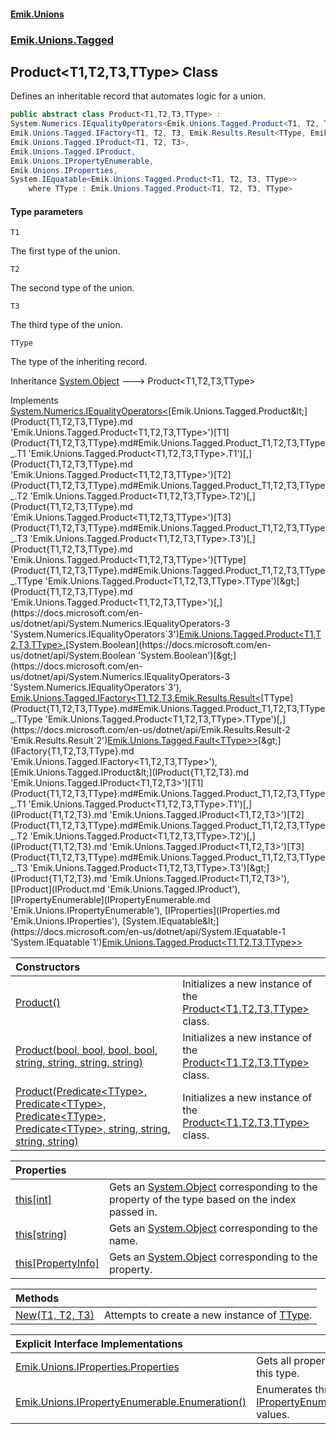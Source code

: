 #### [Emik.Unions](index.md 'index')
### [Emik.Unions.Tagged](Emik.Unions.Tagged.md 'Emik.Unions.Tagged')

## Product<T1,T2,T3,TType> Class

Defines an inheritable record that automates logic for a union.

```csharp
public abstract class Product<T1,T2,T3,TType> :
System.Numerics.IEqualityOperators<Emik.Unions.Tagged.Product<T1, T2, T3, TType>, Emik.Unions.Tagged.Product<T1, T2, T3, TType>, bool>,
Emik.Unions.Tagged.IFactory<T1, T2, T3, Emik.Results.Result<TType, Emik.Unions.Tagged.Fault<TType>>>,
Emik.Unions.Tagged.IProduct<T1, T2, T3>,
Emik.Unions.Tagged.IProduct,
Emik.Unions.IPropertyEnumerable,
Emik.Unions.IProperties,
System.IEquatable<Emik.Unions.Tagged.Product<T1, T2, T3, TType>>
    where TType : Emik.Unions.Tagged.Product<T1, T2, T3, TType>
```
#### Type parameters

<a name='Emik.Unions.Tagged.Product_T1,T2,T3,TType_.T1'></a>

`T1`

The first type of the union.

<a name='Emik.Unions.Tagged.Product_T1,T2,T3,TType_.T2'></a>

`T2`

The second type of the union.

<a name='Emik.Unions.Tagged.Product_T1,T2,T3,TType_.T3'></a>

`T3`

The third type of the union.

<a name='Emik.Unions.Tagged.Product_T1,T2,T3,TType_.TType'></a>

`TType`

The type of the inheriting record.

Inheritance [System.Object](https://docs.microsoft.com/en-us/dotnet/api/System.Object 'System.Object') &#129106; Product<T1,T2,T3,TType>

Implements [System.Numerics.IEqualityOperators&lt;](https://docs.microsoft.com/en-us/dotnet/api/System.Numerics.IEqualityOperators-3 'System.Numerics.IEqualityOperators`3')[Emik.Unions.Tagged.Product&lt;](Product{T1,T2,T3,TType}.md 'Emik.Unions.Tagged.Product<T1,T2,T3,TType>')[T1](Product{T1,T2,T3,TType}.md#Emik.Unions.Tagged.Product_T1,T2,T3,TType_.T1 'Emik.Unions.Tagged.Product<T1,T2,T3,TType>.T1')[,](Product{T1,T2,T3,TType}.md 'Emik.Unions.Tagged.Product<T1,T2,T3,TType>')[T2](Product{T1,T2,T3,TType}.md#Emik.Unions.Tagged.Product_T1,T2,T3,TType_.T2 'Emik.Unions.Tagged.Product<T1,T2,T3,TType>.T2')[,](Product{T1,T2,T3,TType}.md 'Emik.Unions.Tagged.Product<T1,T2,T3,TType>')[T3](Product{T1,T2,T3,TType}.md#Emik.Unions.Tagged.Product_T1,T2,T3,TType_.T3 'Emik.Unions.Tagged.Product<T1,T2,T3,TType>.T3')[,](Product{T1,T2,T3,TType}.md 'Emik.Unions.Tagged.Product<T1,T2,T3,TType>')[TType](Product{T1,T2,T3,TType}.md#Emik.Unions.Tagged.Product_T1,T2,T3,TType_.TType 'Emik.Unions.Tagged.Product<T1,T2,T3,TType>.TType')[&gt;](Product{T1,T2,T3,TType}.md 'Emik.Unions.Tagged.Product<T1,T2,T3,TType>')[,](https://docs.microsoft.com/en-us/dotnet/api/System.Numerics.IEqualityOperators-3 'System.Numerics.IEqualityOperators`3')[Emik.Unions.Tagged.Product&lt;](Product{T1,T2,T3,TType}.md 'Emik.Unions.Tagged.Product<T1,T2,T3,TType>')[T1](Product{T1,T2,T3,TType}.md#Emik.Unions.Tagged.Product_T1,T2,T3,TType_.T1 'Emik.Unions.Tagged.Product<T1,T2,T3,TType>.T1')[,](Product{T1,T2,T3,TType}.md 'Emik.Unions.Tagged.Product<T1,T2,T3,TType>')[T2](Product{T1,T2,T3,TType}.md#Emik.Unions.Tagged.Product_T1,T2,T3,TType_.T2 'Emik.Unions.Tagged.Product<T1,T2,T3,TType>.T2')[,](Product{T1,T2,T3,TType}.md 'Emik.Unions.Tagged.Product<T1,T2,T3,TType>')[T3](Product{T1,T2,T3,TType}.md#Emik.Unions.Tagged.Product_T1,T2,T3,TType_.T3 'Emik.Unions.Tagged.Product<T1,T2,T3,TType>.T3')[,](Product{T1,T2,T3,TType}.md 'Emik.Unions.Tagged.Product<T1,T2,T3,TType>')[TType](Product{T1,T2,T3,TType}.md#Emik.Unions.Tagged.Product_T1,T2,T3,TType_.TType 'Emik.Unions.Tagged.Product<T1,T2,T3,TType>.TType')[&gt;](Product{T1,T2,T3,TType}.md 'Emik.Unions.Tagged.Product<T1,T2,T3,TType>')[,](https://docs.microsoft.com/en-us/dotnet/api/System.Numerics.IEqualityOperators-3 'System.Numerics.IEqualityOperators`3')[System.Boolean](https://docs.microsoft.com/en-us/dotnet/api/System.Boolean 'System.Boolean')[&gt;](https://docs.microsoft.com/en-us/dotnet/api/System.Numerics.IEqualityOperators-3 'System.Numerics.IEqualityOperators`3'), [Emik.Unions.Tagged.IFactory&lt;](IFactory{T1,T2,T3,TType}.md 'Emik.Unions.Tagged.IFactory<T1,T2,T3,TType>')[T1](Product{T1,T2,T3,TType}.md#Emik.Unions.Tagged.Product_T1,T2,T3,TType_.T1 'Emik.Unions.Tagged.Product<T1,T2,T3,TType>.T1')[,](IFactory{T1,T2,T3,TType}.md 'Emik.Unions.Tagged.IFactory<T1,T2,T3,TType>')[T2](Product{T1,T2,T3,TType}.md#Emik.Unions.Tagged.Product_T1,T2,T3,TType_.T2 'Emik.Unions.Tagged.Product<T1,T2,T3,TType>.T2')[,](IFactory{T1,T2,T3,TType}.md 'Emik.Unions.Tagged.IFactory<T1,T2,T3,TType>')[T3](Product{T1,T2,T3,TType}.md#Emik.Unions.Tagged.Product_T1,T2,T3,TType_.T3 'Emik.Unions.Tagged.Product<T1,T2,T3,TType>.T3')[,](IFactory{T1,T2,T3,TType}.md 'Emik.Unions.Tagged.IFactory<T1,T2,T3,TType>')[Emik.Results.Result&lt;](https://docs.microsoft.com/en-us/dotnet/api/Emik.Results.Result-2 'Emik.Results.Result`2')[TType](Product{T1,T2,T3,TType}.md#Emik.Unions.Tagged.Product_T1,T2,T3,TType_.TType 'Emik.Unions.Tagged.Product<T1,T2,T3,TType>.TType')[,](https://docs.microsoft.com/en-us/dotnet/api/Emik.Results.Result-2 'Emik.Results.Result`2')[Emik.Unions.Tagged.Fault&lt;](Fault{T}.md 'Emik.Unions.Tagged.Fault<T>')[TType](Product{T1,T2,T3,TType}.md#Emik.Unions.Tagged.Product_T1,T2,T3,TType_.TType 'Emik.Unions.Tagged.Product<T1,T2,T3,TType>.TType')[&gt;](Fault{T}.md 'Emik.Unions.Tagged.Fault<T>')[&gt;](https://docs.microsoft.com/en-us/dotnet/api/Emik.Results.Result-2 'Emik.Results.Result`2')[&gt;](IFactory{T1,T2,T3,TType}.md 'Emik.Unions.Tagged.IFactory<T1,T2,T3,TType>'), [Emik.Unions.Tagged.IProduct&lt;](IProduct{T1,T2,T3}.md 'Emik.Unions.Tagged.IProduct<T1,T2,T3>')[T1](Product{T1,T2,T3,TType}.md#Emik.Unions.Tagged.Product_T1,T2,T3,TType_.T1 'Emik.Unions.Tagged.Product<T1,T2,T3,TType>.T1')[,](IProduct{T1,T2,T3}.md 'Emik.Unions.Tagged.IProduct<T1,T2,T3>')[T2](Product{T1,T2,T3,TType}.md#Emik.Unions.Tagged.Product_T1,T2,T3,TType_.T2 'Emik.Unions.Tagged.Product<T1,T2,T3,TType>.T2')[,](IProduct{T1,T2,T3}.md 'Emik.Unions.Tagged.IProduct<T1,T2,T3>')[T3](Product{T1,T2,T3,TType}.md#Emik.Unions.Tagged.Product_T1,T2,T3,TType_.T3 'Emik.Unions.Tagged.Product<T1,T2,T3,TType>.T3')[&gt;](IProduct{T1,T2,T3}.md 'Emik.Unions.Tagged.IProduct<T1,T2,T3>'), [IProduct](IProduct.md 'Emik.Unions.Tagged.IProduct'), [IPropertyEnumerable](IPropertyEnumerable.md 'Emik.Unions.IPropertyEnumerable'), [IProperties](IProperties.md 'Emik.Unions.IProperties'), [System.IEquatable&lt;](https://docs.microsoft.com/en-us/dotnet/api/System.IEquatable-1 'System.IEquatable`1')[Emik.Unions.Tagged.Product&lt;](Product{T1,T2,T3,TType}.md 'Emik.Unions.Tagged.Product<T1,T2,T3,TType>')[T1](Product{T1,T2,T3,TType}.md#Emik.Unions.Tagged.Product_T1,T2,T3,TType_.T1 'Emik.Unions.Tagged.Product<T1,T2,T3,TType>.T1')[,](Product{T1,T2,T3,TType}.md 'Emik.Unions.Tagged.Product<T1,T2,T3,TType>')[T2](Product{T1,T2,T3,TType}.md#Emik.Unions.Tagged.Product_T1,T2,T3,TType_.T2 'Emik.Unions.Tagged.Product<T1,T2,T3,TType>.T2')[,](Product{T1,T2,T3,TType}.md 'Emik.Unions.Tagged.Product<T1,T2,T3,TType>')[T3](Product{T1,T2,T3,TType}.md#Emik.Unions.Tagged.Product_T1,T2,T3,TType_.T3 'Emik.Unions.Tagged.Product<T1,T2,T3,TType>.T3')[,](Product{T1,T2,T3,TType}.md 'Emik.Unions.Tagged.Product<T1,T2,T3,TType>')[TType](Product{T1,T2,T3,TType}.md#Emik.Unions.Tagged.Product_T1,T2,T3,TType_.TType 'Emik.Unions.Tagged.Product<T1,T2,T3,TType>.TType')[&gt;](Product{T1,T2,T3,TType}.md 'Emik.Unions.Tagged.Product<T1,T2,T3,TType>')[&gt;](https://docs.microsoft.com/en-us/dotnet/api/System.IEquatable-1 'System.IEquatable`1')

| Constructors | |
| :--- | :--- |
| [Product()](Product{T1,T2,T3,TType}..ctor.md 'Emik.Unions.Tagged.Product<T1,T2,T3,TType>.Product()') | Initializes a new instance of the [Product&lt;T1,T2,T3,TType&gt;](Product{T1,T2,T3,TType}.md 'Emik.Unions.Tagged.Product<T1,T2,T3,TType>') class. |
| [Product(bool, bool, bool, bool, string, string, string, string)](Product{T1,T2,T3,TType}..ctor(Boolean,Boolean,Boolean,Boolean,String,String,String,String).md 'Emik.Unions.Tagged.Product<T1,T2,T3,TType>.Product(bool, bool, bool, bool, string, string, string, string)') | Initializes a new instance of the [Product&lt;T1,T2,T3,TType&gt;](Product{T1,T2,T3,TType}.md 'Emik.Unions.Tagged.Product<T1,T2,T3,TType>') class. |
| [Product(Predicate&lt;TType&gt;, Predicate&lt;TType&gt;, Predicate&lt;TType&gt;, Predicate&lt;TType&gt;, string, string, string, string)](Product{T1,T2,T3,TType}..ctor(Predicate{TType},Predicate{TType},Predicate{TType},Predicate{TType},String,String,String,String).md 'Emik.Unions.Tagged.Product<T1,T2,T3,TType>.Product(System.Predicate<TType>, System.Predicate<TType>, System.Predicate<TType>, System.Predicate<TType>, string, string, string, string)') | Initializes a new instance of the [Product&lt;T1,T2,T3,TType&gt;](Product{T1,T2,T3,TType}.md 'Emik.Unions.Tagged.Product<T1,T2,T3,TType>') class. |

| Properties | |
| :--- | :--- |
| [this[int]](Product{T1,T2,T3,TType}.Item(Int32).md 'Emik.Unions.Tagged.Product<T1,T2,T3,TType>.this[int]') | Gets an [System.Object](https://docs.microsoft.com/en-us/dotnet/api/System.Object 'System.Object') corresponding to the property of the type based on the index passed in. |
| [this[string]](Product{T1,T2,T3,TType}.Item(String).md 'Emik.Unions.Tagged.Product<T1,T2,T3,TType>.this[string]') | Gets an [System.Object](https://docs.microsoft.com/en-us/dotnet/api/System.Object 'System.Object') corresponding to the name. |
| [this[PropertyInfo]](Product{T1,T2,T3,TType}.Item(PropertyInfo).md 'Emik.Unions.Tagged.Product<T1,T2,T3,TType>.this[System.Reflection.PropertyInfo]') | Gets an [System.Object](https://docs.microsoft.com/en-us/dotnet/api/System.Object 'System.Object') corresponding to the property. |

| Methods | |
| :--- | :--- |
| [New(T1, T2, T3)](Product{T1,T2,T3,TType}.New(T1,T2,T3).md 'Emik.Unions.Tagged.Product<T1,T2,T3,TType>.New(T1, T2, T3)') | Attempts to create a new instance of [TType](Product{T1,T2,T3,TType}.md#Emik.Unions.Tagged.Product_T1,T2,T3,TType_.TType 'Emik.Unions.Tagged.Product<T1,T2,T3,TType>.TType'). |

| Explicit Interface Implementations | |
| :--- | :--- |
| [Emik.Unions.IProperties.Properties](Product{T1,T2,T3,TType}.Emik.Unions.IProperties.Properties.md 'Emik.Unions.Tagged.Product<T1,T2,T3,TType>.Emik.Unions.IProperties.Properties') | Gets all properties of this type. |
| [Emik.Unions.IPropertyEnumerable.Enumeration()](Product{T1,T2,T3,TType}.Emik.Unions.IPropertyEnumerable.Enumeration.md 'Emik.Unions.Tagged.Product<T1,T2,T3,TType>.Emik.Unions.IPropertyEnumerable.Enumeration()') | Enumerates through a [IPropertyEnumerable](IPropertyEnumerable.md 'Emik.Unions.IPropertyEnumerable')'s values. |
